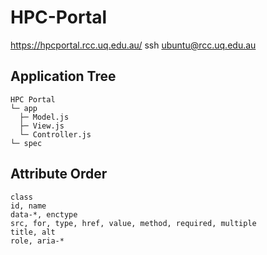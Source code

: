 # HPC-Portal
https://hpcportal.rcc.uq.edu.au/
ssh ubuntu@rcc.uq.edu.au

## Application Tree
```
HPC Portal
└─ app
  ├─ Model.js 
  ├─ View.js
  └─ Controller.js
└─ spec
```

## Attribute Order
```
class
id, name
data-*, enctype
src, for, type, href, value, method, required, multiple
title, alt
role, aria-*
```